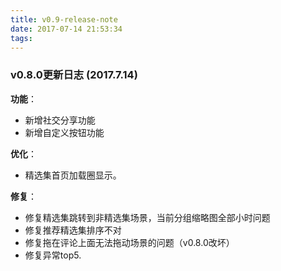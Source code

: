 ```yaml
---
title: v0.9-release-note
date: 2017-07-14 21:53:34
tags:
---
```


### v0.8.0更新日志 (2017.7.14)

**功能**：

* 新增社交分享功能
* 新增自定义按钮功能

**优化**：
    
* 精选集首页加载圈显示。

**修复**：

* 修复精选集跳转到非精选集场景，当前分组缩略图全部小时问题
* 修复推荐精选集排序不对
* 修复拖在评论上面无法拖动场景的问题（v0.8.0改坏）
* 修复异常top5.
